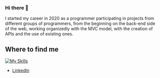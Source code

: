 ### Hi there 👋

I started my career in 2020 as a programmer participating in projects from different groups of programmers, from the beginning on the back-end side of the web, working organizedly
with the MVC model, with the creation of APIs and the use of existing ones.

## Where to find me

[![My Skills](https://skillicons.dev/icons?i=php,laravel,c,vim,js,vue,nest,typescript,python,git,html,css&theme=dark&perline=6)](https://skillicons.dev)

- [LinkedIn](https://www.linkedin.com/in/rafael-martinez-691539127/)

